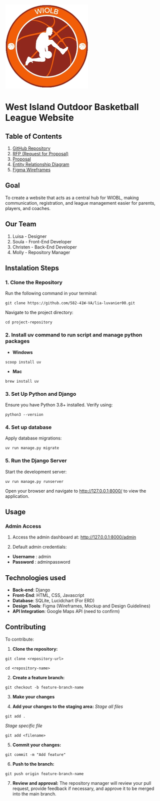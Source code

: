 ![logo](wiobl/static/images/logo.png)
# West Island Outdoor Basketball League Website


## Table of Contents
1. [GitHub Repository](https://github.com/582-41W-VA/lia-luvanier00/tree/main)
2. [RFP (Request for Proposal)](https://docs.google.com/document/d/1WLQ_GswqJwIRbnHFPSIlzlHetLjbXj94HI-ERWHspRI/edit?tab=t.mpckphpi7ntj)
3. [Proposal](https://docs.google.com/document/d/1WLQ_GswqJwIRbnHFPSIlzlHetLjbXj94HI-ERWHspRI/edit?tab=t.9om3eiq4lxq)
4. [Entity Relationship Diagram](https://lucid.app/lucidchart/335aa6e0-9dd2-446b-80c1-2c08e38ef9b2/edit?beaconFlowId=1D63F15EC9B78776&invitationId=inv_94cee053-f71d-4cc7-9816-eb9320e8e7a1&page=0_0#)
5. [Figma Wireframes](https://www.figma.com/design/WLOc988dywSjxurEWN92fa/Wireframes?node-id=0-1&t=qbD3A2jEqaPXnfRB-1)


## Goal 

To create a website that acts as a central hub for WIOBL, making communication, registration, and league management easier for parents, players, and coaches.


## Our Team 

1. Luisa - Designer
2. Soula - Front-End Developer
3. Christen - Back-End Developer 
4. Molly - Repository Manager

## Instalation Steps

### 1. Clone the Repository

Run the following command in your terminal:
```
git clone https://github.com/582-41W-VA/lia-luvanier00.git
````
Navigate to the project directory:
```
cd project-repository
```

### 2. Install uv command to run script and manage python packages

- **Windows**
```
scoop install uv
```

- **Mac**
```
brew install uv
```

###  3. Set Up Python and Django

Ensure you have Python 3.8+ installed. Verify using:
```
python3 --version
```

### 4. Set up database

Apply database migrations:
```
uv run manage.py migrate
```


### 5. Run the Django Server
Start the development server:
```
uv run manage.py runserver
```
Open your browser and navigate to http://127.0.0.1:8000/ to view the application.

## Usage

### Admin Access

1. Access the admin dashboard at:
http://127.0.0.1:8000/admin

2. Default admin credentials:
- **Username** : admin
- **Password** : adminpassword

## Technologies used 

- **Back-end**: Django
- **Front-End**: HTML, CSS, Javascript
- **Database**: SQLite, Lucidchart (For ERD)
- **Design Tools**: Figma (Wireframes, Mockup and Design Guidelines)
- **API Integration**: Google Maps API (need to confirm)

## Contributing

To contribute:

1. **Clone the repository:**
```
git clone <repository-url>
```
```
cd <repository-name>
```

2. **Create a feature branch:**
```
git checkout -b feature-branch-name
```

3. **Make your changes**

4. **Add your changes to the staging area:**
*Stage all files*
```
git add .
```
*Stage specific file*
```
git add <filename>
```

5. **Commit your changes:**
```
git commit -m "Add feature"
```

6. **Push to the branch:**
```
git push origin feature-branch-name
```

7. **Review and approval:**
The repository manager will review your pull request, provide feedback if necessary, and approve it to be merged into the main branch.
